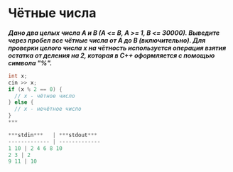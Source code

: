 Чётные числа<a name="TOP"></a>
===================

***Дано два целых числа A и B (A <= B, A >= 1, B <= 30000).  Выведите через пробел все чётные числа от A до B (включительно).
Для проверки целого числа x на чётность используется операция  взятия остатка от деления на 2, которая в C++ оформляется с помощью  символа "%".***


```C++
int x;
cin >> x;
if (x % 2 == 0) {
  // x - чётное число
} else {
  // x - нечётное число
}
***

***stdin***   | ***stdout***
------------- | -------------
1 10 | 2 4 6 8 10
2 3 | 2
9 11 | 10
